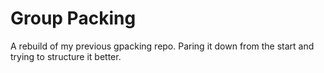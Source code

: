 # Group Packing

A rebuild of my previous gpacking repo. Paring it down from the start and trying to structure it better.